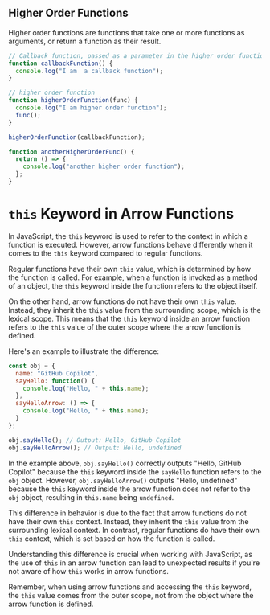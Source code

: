 ## Higher Order Functions

Higher order functions are functions that take one or more functions as arguments, or return a function as their result.

```javascript
// Callback function, passed as a parameter in the higher order function
function callbackFunction() {
  console.log("I am  a callback function");
}

// higher order function
function higherOrderFunction(func) {
  console.log("I am higher order function");
  func();
}

higherOrderFunction(callbackFunction);

function anotherHigherOrderFunc() {
  return () => {
    console.log("another higher order function");
  };
}
```

# `this` Keyword in Arrow Functions

In JavaScript, the `this` keyword is used to refer to the context in which a function is executed. However, arrow functions behave differently when it comes to the `this` keyword compared to regular functions.

Regular functions have their own `this` value, which is determined by how the function is called. For example, when a function is invoked as a method of an object, the `this` keyword inside the function refers to the object itself.

On the other hand, arrow functions do not have their own `this` value. Instead, they inherit the `this` value from the surrounding scope, which is the lexical scope. This means that the `this` keyword inside an arrow function refers to the `this` value of the outer scope where the arrow function is defined.

Here's an example to illustrate the difference:

```javascript
const obj = {
  name: "GitHub Copilot",
  sayHello: function() {
    console.log("Hello, " + this.name);
  },
  sayHelloArrow: () => {
    console.log("Hello, " + this.name);
  }
};

obj.sayHello(); // Output: Hello, GitHub Copilot
obj.sayHelloArrow(); // Output: Hello, undefined
```

In the example above, `obj.sayHello()` correctly outputs "Hello, GitHub Copilot" because the `this` keyword inside the `sayHello` function refers to the `obj` object. However, `obj.sayHelloArrow()` outputs "Hello, undefined" because the `this` keyword inside the arrow function does not refer to the `obj` object, resulting in `this.name` being `undefined`.

This difference in behavior is due to the fact that arrow functions do not have their own `this` context. Instead, they inherit the `this` value from the surrounding lexical context. In contrast, regular functions do have their own `this` context, which is set based on how the function is called.

Understanding this difference is crucial when working with JavaScript, as the use of `this` in an arrow function can lead to unexpected results if you're not aware of how `this` works in arrow functions.

Remember, when using arrow functions and accessing the `this` keyword, the `this` value comes from the outer scope, not from the object where the arrow function is defined.